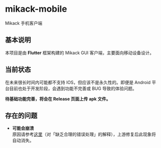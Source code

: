 # mikack-mobile

Mikack 手机客户端

## 基本说明

本项目是由 **Flutter** 框架构建的 Mikack GUI 客户端，主要面向移动设备设计。

## 当前状态

在未来很长时间内可能都不支持 IOS，但应该不是永久性的。即便是 Android 平台目前也处于开发阶段，会遇到功能不完善或 BUG 导致的体验问题。

**待基础功能完善，将会在 Release 页面上传 apk 文件。**

## 存在的问题

- **可能会崩溃**  
  原因请参考[这里](https://github.com/Hentioe/mikack-dart#%E5%AD%98%E5%9C%A8%E7%9A%84%E9%97%AE%E9%A2%98)（对「缺乏合理的错误处理」的解释），上游修复后此现象将自动消失。
